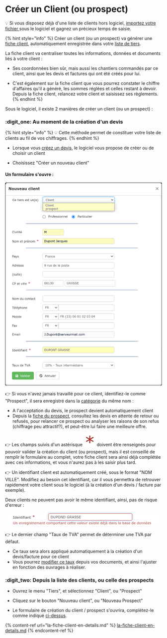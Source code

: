 # Créer un Client (ou prospect)



:bulb: Si vous disposez déjà d'une liste de clients hors logiciel, [importez votre fichier ](../importer.md)sous le logiciel et gagnez un précieux temps de saisie.



{% hint style="info" %}
Créer un client (ou un prospect) va générer une [fiche client](la-fiche-client-en-details.md), automatiquement enregistrée dans votre [liste de tiers](../les-listes-de-tiers.md).

La fiche client va centraliser toutes les informations, données et documents liés à votre client :

*   Ses coordonnées bien sûr, mais aussi les chantiers commandés par ce client, ainsi que les devis et factures qui ont été créés pour lui.


* C'est également sur la fiche client que vous pourrez constater le chiffre d'affaires qu'il a généré, les sommes réglées et celles restant à devoir. Depuis la fiche client, relancez votre client et saisissez ses règlements.
{% endhint %}



Sous le logiciel, il existe 2 manières de créer un client (ou un prospect) :



### :digit_one: Au moment de la création d'un devis

{% hint style="info" %}
:bulb: Cette méthode permet de constituer votre liste de clients au fil de vos chiffrages.
{% endhint %}

*   Lorsque vous [créez un devis](../../les-devis/nouveau-devis/), le logiciel vous propose de créer ou de choisir un client


* Choisissez "Créer un nouveau client"

####

#### Un formulaire s'ouvre :

![](../../../.gitbook/assets/screenshot-171d-.png)



:point_right: Si vous n'avez jamais travaillé pour ce client, identifiez-le comme "Prospect", il sera enregistré dans la [catégorie](../categories-et-groupes-de-tiers.md#categories) du même nom :

* A l'acceptation du devis, le prospect devient automatiquement client
* Depuis la [fiche du prospect](la-fiche-client-en-details.md), consultez les devis en attente de retour ou refusés, pour relancer ce prospect ou analyser les raisons de son refus (chiffrage peu attractif?), et peut-être lui faire une meilleure offre.



:point_right: Les champs suivis d'un astérisque![](../../../.gitbook/assets/screenshot-172-.png)doivent être renseignés pour pouvoir valider la création du client (ou prospect), mais il est conseillé de remplir le formulaire au complet, votre fiche client sera ainsi déjà complétée avec ces informations, et vous n'aurez pas à les saisir plus tard.



:point_right: Un identifiant client est automatiquement créé, sous le format "NOM VILLE". Modifiez au besoin cet identifiant, car il vous permettra de retrouver rapidement votre client sous le logiciel (à la création d'un devis / facture par exemple).

Deux clients ne peuvent pas avoir le même identifiant, ainsi, pas de risque d'erreur :

![](../../../.gitbook/assets/screenshot-174-.png)



:point_right: Le dernier champ "Taux de TVA" permet de déterminer une TVA par défaut. 

* Ce taux sera alors appliqué automatiquement à la création d'un devis/facture pour ce client
* Vous pourrez [modifier ce taux](../../les-devis/tva-multiple.md) depuis vos documents, et ainsi l'ajuster en fonction des ouvrages à réaliser.



### :digit_two:  Depuis la liste des clients, ou celle des prospects

*   Ouvrez le menu "Tiers", et sélectionnez "Client", ou "Prospect"


*   Cliquez sur le bouton "Nouveau client", ou "Nouveau Prospect"


* Le formulaire de création du client / prospect s'ouvrira, complétez-le comme indiqué [ci-dessus](./#un-formulaire-souvre).



{% content-ref url="la-fiche-client-en-details.md" %}
[la-fiche-client-en-details.md](la-fiche-client-en-details.md)
{% endcontent-ref %}

